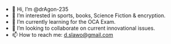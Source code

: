 - 👋 Hi, I’m @drAgon-235
- 👀 I’m interested in sports, books, Science Fiction & encryption.
- 🌱 I’m currently learning for the OCA Exam.
- 💞️ I’m looking to collaborate on current innovational issues.
- 📫 How to reach me: d.slawo@gmail.com

<!---
drAgon-235/drAgon-235 is a ✨ special ✨ repository because its `README.md` (this file) appears on your GitHub profile.
You can click the Preview link to take a look at your changes.
--->
